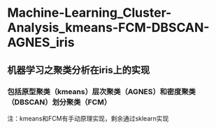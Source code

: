 # Machine-Learning_Cluster-Analysis_kmeans-FCM-DBSCAN-AGNES_iris

## 机器学习之聚类分析在iris上的实现

### 包括原型聚类（kmeans）层次聚类（AGNES）和密度聚类（DBSCAN）划分聚类（FCM）

注：kmeans和FCM有手动原理实现，剩余通过sklearn实现
